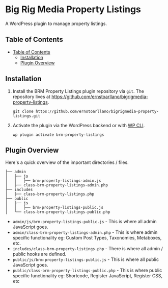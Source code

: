 # Big Rig Media Property Listings

A WordPress plugin to manage property listings.

## Table of Contents
- [Table of Contents](#markdown-header-table-of-contents)
    - [Installation](#markdown-header-installation)
    - [Plugin Overview](#markdown-header-plugin-overview)

## Installation

1. Install the BRM Property Listings plugin repository via `git`. The repository lives at https://github.com/ernstoarllano/bigrigmedia-property-listings.
    ```
    git clone https://github.com/ernstoarllano/bigrigmedia-property-listings.git
    ```
2. Activate the plugin via the WordPress backend or with [WP CLI](https://developer.wordpress.org/cli/commands/plugin/).
    ```
    wp plugin activate brm-property-listings
    ```

## Plugin Overview
Here's a quick overview of the important directories / files.

```
├── admin
│   ├── js
│   │   ├── brm-property-listings-admin.js
│   ├── class-brm-property-listings-admin.php
├── includes
│   ├── class-brm-property-listings.php
├── public
│   ├── js
│   │   ├── brm-property-listings-public.js
│   └── class-brm-property-listings-public.php
```

* `admin/js/brm-property-listings-public.js` - This is where all admin JavaScript goes.
* `admin/class-brm-property-listings-admin.php` - This is where admin specific functionality eg: Custom Post Types, Taxonomies, Metaboxes, etc.
* `includes/class-brm-property-listings.php` - There is where all admin / public hooks are defined.
* `public/js/brm-property-listings-public.js` - This is where all public JavaScript goes.
* `public/class-brm-property-listings-public.php` - This is where public specific functionality eg: Shortcode, Register JavaScript, Register CSS, etc